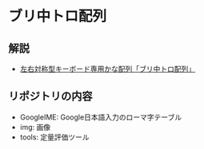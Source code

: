 # ブリ中トロ配列

## 解説

- [左右対称型キーボード専用かな配列「ブリ中トロ配列」](https://mobitan.hateblo.jp/entry/2021/10/23/144559)

## リポジトリの内容

- GoogleIME: Google日本語入力のローマ字テーブル
- img: 画像
- tools: 定量評価ツール



